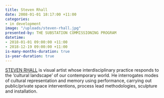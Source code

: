 ```yaml
---
title: Steven Rhall
date: 2008-01-01 18:17:00 +11:00
categories:
- in development
image: "/uploads/steven-rhall.jpg"
presented-by: THE SUBSTATION COMMISSIONING PROGRAM
datetime:
- 2018-01-01 09:00:00 +11:00
- 2018-12-19 09:00:00 +11:00
is-many-months-duration: true
is-year-duration: true
---
```


[STEVEN RHALL](http://www.stevenrhall.com/) is visual artist whose interdisciplinary practice responds to the ‘cultural landscape’ of our contemporary
world. He interrogates modes of cultural representation and memory using performance, carrying out public/private space interventions, process lead
methodologies, sculpture and installation.